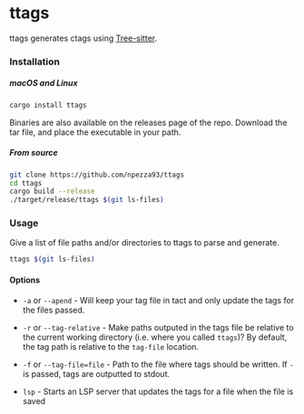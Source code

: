# ttags

ttags generates ctags using [Tree-sitter](https://github.com/tree-sitter/tree-sitter).

### Installation

##### macOS and Linux

```bash
cargo install ttags
```

Binaries are also available on the releases page of the repo.
Download the tar file, and place the executable in your path.

##### From source
```bash
git clone https://github.com/npezza93/ttags
cd ttags
cargo build --release
./target/release/ttags $(git ls-files)
```

### Usage

Give a list of file paths and/or directories to ttags to parse and generate.

```bash
ttags $(git ls-files)
```

#### Options

- `-a` or `--apend` - Will keep your tag file in tact and only update the tags
  for the files passed.

- `-r` or `--tag-relative` - Make paths outputed in the tags file be relative to the
  current working directory (i.e. where you called `ttags`)? By default, the tag
  path is relative to the `tag-file` location.

- `-f` or `--tag-file=file` - Path to the file where tags should be written. If
  `-` is passed, tags are outputted to stdout.

- `lsp` - Starts an LSP server that updates the tags for a file when the file is
  saved
